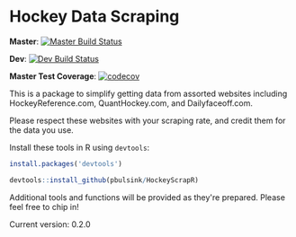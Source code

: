 # Hockey Data Scraping

**Master**: [![Master Build Status](https://travis-ci.org/pbulsink/HockeyScrapR.svg?branch=master)](https://travis-ci.org/pbulsink/HockeyScrapR)

**Dev**: [![Dev Build Status](https://travis-ci.org/pbulsink/HockeyScrapR.svg?branch=dev)](https://travis-ci.org/pbulsink/HockeyScrapR)

**Master Test Coverage**: [![codecov](https://codecov.io/github/pbulsink/HockeyScrapR/branch/master/graphs/badge.svg)](https://codecov.io/github/pbulsink/HockeyScrapR) 

This is a package to simplify getting data from assorted websites including HockeyReference.com, QuantHockey.com, and Dailyfaceoff.com. 

Please respect these websites with your scraping rate, and credit them for the data you use. 

Install these tools in R using `devtools`:

```R
install.packages('devtools')

devtools::install_github(pbulsink/HockeyScrapR)
```

Additional tools and functions will be provided as they're prepared. Please feel free to chip in! 

Current version: 0.2.0

